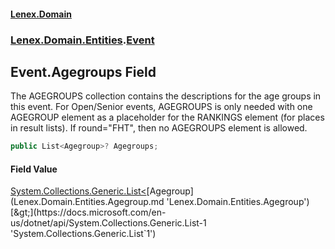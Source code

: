 #### [Lenex.Domain](index.md 'index')
### [Lenex.Domain.Entities](Lenex.Domain.Entities.md 'Lenex.Domain.Entities').[Event](Lenex.Domain.Entities.Event.md 'Lenex.Domain.Entities.Event')

## Event.Agegroups Field

The AGEGROUPS collection contains the descriptions for the age groups in this event. For Open/Senior events, AGEGROUPS is only needed with one AGEGROUP element as a placeholder for the RANKINGS element (for places in result lists). If round="FHT", then no AGEGROUPS element is allowed.

```csharp
public List<Agegroup>? Agegroups;
```

#### Field Value
[System.Collections.Generic.List&lt;](https://docs.microsoft.com/en-us/dotnet/api/System.Collections.Generic.List-1 'System.Collections.Generic.List`1')[Agegroup](Lenex.Domain.Entities.Agegroup.md 'Lenex.Domain.Entities.Agegroup')[&gt;](https://docs.microsoft.com/en-us/dotnet/api/System.Collections.Generic.List-1 'System.Collections.Generic.List`1')